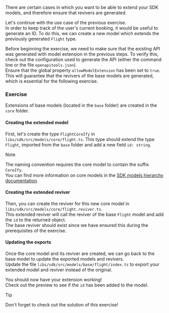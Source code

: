 There are certain cases in which you want to be able to extend your SDK models, and therefore ensure that revivers are generated.

Let's continue with the use case of the previous exercise.\
In order to keep track of the user's current booking, it would be useful to generate an ID.
To do this, we can create a new model which extends the previously generated `Flight` type.

Before beginning the exercise, we need to make sure that the existing API was generated with model extension in the previous steps.
To verify this, check out the configuration used to generate the API (either the command line or the file `openapitools.json`).\
Ensure that the global property `allowModelExtension` has been set to `true`. This will guarantee that the revivers of the
base models are generated, which is essential for the following exercise.

### Exercise

Extensions of base models (located in the `base` folder) are created in the `core` folder.

#### Creating the extended model
First, let's create the type `FlightCoreIfy` in `libs/sdk/src/models/core/flight.ts`.
This type should extend the type `Flight`, imported from the `base` folder and add a new field `id: string`.

> [!NOTE]
> The naming convention requires the core model to contain the suffix `CoreIfy`.\
> You can find more information on core models in the
> <a href="https://github.com/AmadeusITGroup/otter/blob/main/docs/api-sdk/SDK_MODELS_HIERARCHY.md" target="_blank">SDK models hierarchy documentation</a>.

#### Creating the extended reviver
Then, you can create the reviver for this new core model in `libs/sdk/src/models/core/flight.reviver.ts`.\
This extended reviver will call the reviver of the base `Flight` model and add the `id` to the returned object.\
The base reviver should exist since we have ensured this during the prerequisites of the exercise.

#### Updating the exports
Once the core model and its reviver are created, we can go back to the base model to update the exported models and revivers.\
Update the file `libs/sdk/src/models/base/flight/index.ts` to export your extended model and reviver instead of the original.

You should now have your extension working!\
Check out the preview to see if the `id` has been added to the model.

> [!TIP]
> Don't forget to check out the solution of this exercise!

